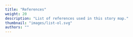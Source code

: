 ```yaml
---
title: "References"
weight: 20
description: "List of references used in this story map."
thumbnail: "images/list-ol.svg"
authors: ""
---
```


